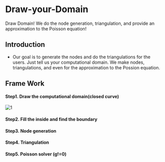 # Draw-your-Domain
Draw Domain! We do the node generation, triangulation, and provide an approximation to the Poisson equation!

## Introduction
- Our goal is to generate the nodes and do the triangulations for the users.
Just tell us your computational domain.
We make nodes, triangulations, and even for the approximation to the Possion equation.

## Frame Work
#### Step1. Draw the computational domain(closed curve)
![1](https://user-images.githubusercontent.com/38487909/89611992-aa8ae480-d8b9-11ea-98a2-132790899c6d.JPG)
#### Step2. Fill the inside and find the boundary

#### Step3. Node generation

#### Step4. Triangulation

#### Step5. Poisson solver (g!=0)

